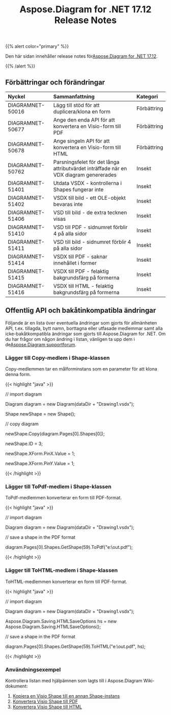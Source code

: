﻿---
title: Aspose.Diagram for .NET 17.12 Release Notes
type: docs
weight: 10
url: /sv/net/aspose-diagram-for-net-17-12-release-notes/
---
{{% alert color="primary" %}} 

 Den här sidan innehåller release notes för[Aspose.Diagram for .NET 17.12](https://www.nuget.org/packages/Aspose.Diagram/17.12.0).

{{% /alert %}} 
## **Förbättringar och förändringar**

|**Nyckel**|**Sammanfattning**|**Kategori**|
|:- |:- |:- |
|DIAGRAMNET-50016|Lägg till stöd för att duplicera/klona en form|Förbättring|
|DIAGRAMNET-50677|Ange den enda API för att konvertera en Visio-form till PDF|Förbättring|
|DIAGRAMNET-50678|Ange singeln API för att konvertera en Visio-form till HTML|Förbättring|
|DIAGRAMNET-50762|Parsningsfelet för det långa attributvärdet inträffade när en VDX diagram genererades|Insekt|
|DIAGRAMNET-51401|Utdata VSDX - kontrollerna i Shapes fungerar inte|Insekt|
|DIAGRAMNET-51402|VSDX till bild - ett OLE-objekt bevaras inte|Insekt|
|DIAGRAMNET-51406|VSD till bild - de extra tecknen visas|Insekt|
|DIAGRAMNET-51410|VSD till PDF - sidnumret förblir 4 på alla sidor|Insekt|
|DIAGRAMNET-51411|VSD till bild - sidnumret förblir 4 på alla sidor|Insekt|
|DIAGRAMNET-51414|VSDX till PDF - saknar innehållet i former|Insekt|
|DIAGRAMNET-51415|VSDX till PDF - felaktig bakgrundsfärg på formerna|Insekt|
|DIAGRAMNET-51416|VSDX till HTML - felaktig bakgrundsfärg på formerna|Insekt|
## **Offentlig API och bakåtinkompatibla ändringar**
Följande är en lista över eventuella ändringar som gjorts för allmänheten API, t.ex. tillagda, bytt namn, borttagna eller utfasade medlemmar samt alla icke-bakåtkompatibla ändringar som gjorts till Aspose.Diagram for .NET. Om du har frågor om någon ändring i listan, vänligen ta upp dem i de[Aspose.Diagram supportforum](https://forum.aspose.com/c/diagram/17).
### **Lägger till Copy-medlem i Shape-klassen**
Copy-medlemmen tar en målforminstans som en parameter för att klona denna form.

{{< highlight "java" >}}

 // import diagram

Diagram diagram = new Diagram(dataDir + "Drawing1.vsdx");

Shape newShape = new Shape();

// copy diagram

newShape.Copy(diagram.Pages[0].Shapes[0]);

newShape.ID = 3;

newShape.XForm.PinX.Value = 1;

newShape.XForm.PinY.Value = 1;

{{< /highlight >}}
### **Lägger till ToPdf-medlem i Shape-klassen**
ToPdf-medlemmen konverterar en form till PDF-format.

{{< highlight "java" >}}

 // import diagram

Diagram diagram = new Diagram(dataDir + "Drawing1.vsdx");

// save a shape in the PDF format

diagram.Pages[0].Shapes.GetShape(59).ToPdf("e:\\out.pdf");

{{< /highlight >}}
### **Lägger till ToHTML-medlem i Shape-klassen**
ToHTML-medlemmen konverterar en form till PDF-format.

{{< highlight "java" >}}

 // import diagram

Diagram diagram = new Diagram(dataDir + "Drawing1.vsdx");

Aspose.Diagram.Saving.HTMLSaveOptions hs = new Aspose.Diagram.Saving.HTMLSaveOptions();

// save a shape in the PDF format

diagram.Pages[0].Shapes.GetShape(59).ToHTML("e:\\out.pdf", hs);

{{< /highlight >}}
### **Användningsexempel**
Kontrollera listan med hjälpämnen som lagts till i Aspose.Diagram Wiki-dokument:

1. [Kopiera en Visio Shape till en annan Shape-instans](/diagram/sv/net/add-2c-retrieve-2c-copy-and-read-visio-shape-data-html/#add-retrieve-copyandreadvisioshapedata-copyavisioshapetoanothershapeinstance)
1. [Konvertera Visio Shape till PDF](https://docs.aspose.com/diagram/net/convert-a-visio-shape-to-pdf/)
1. [Konvertera Visio Shape till HTML](https://docs.aspose.com/diagram/net/convert-a-visio-shape-to-html/)
